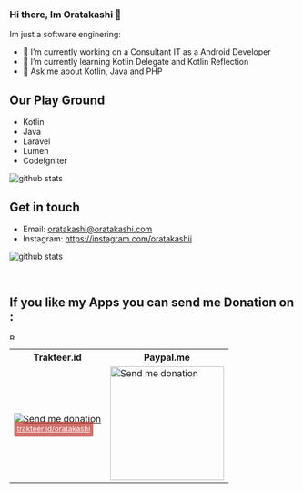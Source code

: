 
### Hi there, Im Oratakashi 👋

Im just a software enginering:

- 🔭 I’m currently working on a Consultant IT as a Android Developer
- 🌱 I’m currently learning Kotlin Delegate and Kotlin Reflection
- 💬 Ask me about Kotlin, Java and PHP

## Our Play Ground

- Kotlin
- Java
- Laravel
- Lumen
- CodeIgniter

![github stats](https://github-readme-stats.vercel.app/api/top-langs/?username=oratakashi&langs_count=8&hide=c,css,assembly,c%2B%2B,html,javascript,makefile,objective-c,tcl,roff,less,scss,perl,yacc,hack,tsql,lex,actionscript,shell,handlebars,ruby,blade,python&layout=compact)

## Get in touch
- Email: oratakashi@oratakashi.com
- Instagram: https://instagram.com/oratakashii

![github stats](https://github-readme-stats.vercel.app/api?username=oratakashi&show_icons=true&count_private=true&include_all_commits)

<br/>

## If you like my Apps you can send me Donation on :
<a href="https://www.buymeacoffee.com/oratakashi" target="_blank"><img src="https://cdn.buymeacoffee.com/buttons/lato-black.png" alt="Buy Me A Coffee" style="height: 10px !important;width: 10px !important;" ></a>
<table>
  <tr>
    <th>Trakteer.id</th>
    <th>Paypal.me</th>
  </tr>
  <tr>
     <td>
       <a href="https://trakteer.id/oratakashi" target="_blank"><img src="https://i.ibb.co/ZWTfPPv/myqr.png" alt="Send me donation"></img></a><br/>
<a href="https://trakteer.id/oratakashi" style="background: rgba(191,53,46,.7); text-align: center; color: white; box-sizing: border-box; max-width: 220px; padding: 5px; line-height: 1.25em; border-radius: .2em; font-size: .8em;">trakteer.id/oratakashi</a>
    </td>
    <td>
      <a href="https://paypal.me/oratakashi" target="_blank"><img src="https://i.ibb.co/Mff5X7J/QRickit-3.png" alt="Send me donation" style="width:200px !important;height:200px !important"></img></a>
    </td>
  </tr>
</table>
